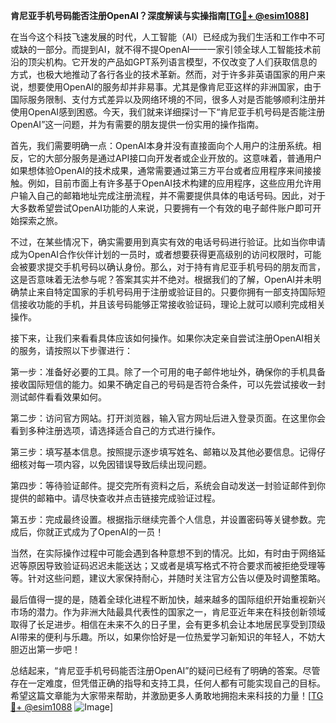 **肯尼亚手机号码能否注册OpenAI？深度解读与实操指南[[TG💪+ @esim1088](https://t.me/s/esim1088)]**

在当今这个科技飞速发展的时代，人工智能（AI）已经成为我们生活和工作中不可或缺的一部分。而提到AI，就不得不提OpenAI——一家引领全球人工智能技术前沿的顶尖机构。它开发的产品如GPT系列语言模型，不仅改变了人们获取信息的方式，也极大地推动了各行各业的技术革新。然而，对于许多非英语国家的用户来说，想要使用OpenAI的服务却并非易事。尤其是像肯尼亚这样的非洲国家，由于国际服务限制、支付方式差异以及网络环境的不同，很多人对是否能够顺利注册并使用OpenAI感到困惑。今天，我们就来详细探讨一下“肯尼亚手机号码是否能注册OpenAI”这一问题，并为有需要的朋友提供一份实用的操作指南。

首先，我们需要明确一点：OpenAI本身并没有直接面向个人用户的注册系统。相反，它的大部分服务是通过API接口向开发者或企业开放的。这意味着，普通用户如果想体验OpenAI的技术成果，通常需要通过第三方平台或者应用程序来间接接触。例如，目前市面上有许多基于OpenAI技术构建的应用程序，这些应用允许用户输入自己的邮箱地址完成注册流程，并不需要提供具体的电话号码。因此，对于大多数希望尝试OpenAI功能的人来说，只要拥有一个有效的电子邮件账户即可开始探索之旅。

不过，在某些情况下，确实需要用到真实有效的电话号码进行验证。比如当你申请成为OpenAI合作伙伴计划的一员时，或者想要获得更高级别的访问权限时，可能会被要求提交手机号码以确认身份。那么，对于持有肯尼亚手机号码的朋友而言，这是否意味着无法参与呢？答案其实并不绝对。根据我们的了解，OpenAI并未明确禁止来自特定国家的手机号码用于注册或验证目的。只要你拥有一部支持国际短信接收功能的手机，并且该号码能够正常接收验证码，理论上就可以顺利完成相关操作。

接下来，让我们来看看具体应该如何操作。如果你决定亲自尝试注册OpenAI相关的服务，请按照以下步骤进行：

第一步：准备好必要的工具。除了一个可用的电子邮件地址外，确保你的手机具备接收国际短信的能力。如果不确定自己的号码是否符合条件，可以先尝试接收一封测试邮件看看效果如何。

第二步：访问官方网站。打开浏览器，输入官方网址后进入登录页面。在这里你会看到多种注册选项，请选择适合自己的方式进行操作。

第三步：填写基本信息。按照提示逐步填写姓名、邮箱以及其他必要信息。记得仔细核对每一项内容，以免因错误导致后续出现问题。

第四步：等待验证邮件。提交完所有资料之后，系统会自动发送一封验证邮件到你提供的邮箱中。请尽快查收并点击链接完成验证过程。

第五步：完成最终设置。根据指示继续完善个人信息，并设置密码等关键参数。完成后，你就正式成为了OpenAI的一员！

当然，在实际操作过程中可能会遇到各种意想不到的情况。比如，有时由于网络延迟等原因导致验证码迟迟未能送达；又或者是填写格式不符合要求而被拒绝受理等等。针对这些问题，建议大家保持耐心，并随时关注官方公告以便及时调整策略。

最后值得一提的是，随着全球化进程不断加快，越来越多的国际组织开始重视新兴市场的潜力。作为非洲大陆最具代表性的国家之一，肯尼亚近年来在科技创新领域取得了长足进步。相信在未来不久的日子里，会有更多机会让本地居民享受到顶级AI带来的便利与乐趣。所以，如果你恰好是一位热爱学习新知识的年轻人，不妨大胆迈出第一步吧！

总结起来，“肯尼亚手机号码能否注册OpenAI”的疑问已经有了明确的答案。尽管存在一定难度，但凭借正确的指导和支持工具，任何人都有可能实现自己的目标。希望这篇文章能为大家带来帮助，并激励更多人勇敢地拥抱未来科技的力量！[[TG💪+ @esim1088](https://t.me/s/esim1088) ![Image](https://i.postimg.cc/4NQfJmqS/Snipaste-2025-05-13-00-14-12.png)]